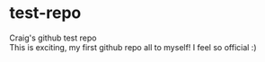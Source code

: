 # test-repo
Craig's github test repo
<br> This is exciting, my first github repo all to myself!  I feel so official :)
